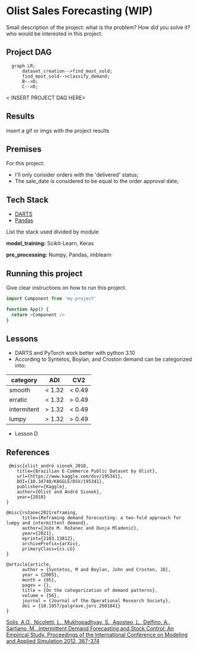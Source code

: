 # Olist Sales Forecasting (WIP)

Small description of the project: what is the problem? How did you solve it? who would be interested in this project.

## Project DAG

```mermaid
  graph LR;
      dataset_creation-->find_most_sold;
      find_most_sold-->classify_demand;
      B-->D;
      C-->D;
```

< INSERT PROJECT DAG HERE>

## Results

insert a gif or imgs with the project results

## Premises

For this project:

* I'll only consider orders with the 'delivered' status;
* The sale_date is considered to be equal to the order approval date;

## Tech Stack

* [DARTS](https://unit8co.github.io/darts/)
* [Pandas](https://pandas.pydata.org/docs/index.html)


List the stack used divided by module

**model_training:** Scikit-Learn, Keras

**pre_processing:** Numpy, Pandas, imblearn

## Running this project

Give clear instructions on how to run this project.

```javascript
import Component from 'my-project'

function App() {
  return <Component />
}
```

## Lessons

* DARTS and PyTorch work better with python 3.10
* According to Syntetos, Boylan, and Croston demand can be categorized into:

| category    | ADI     | CV2     |
| ----------- | ------- | ------- |
| smooth      | < 1.32  | < 0.49  |
| erratic     | < 1.32  | \> 0.49 |
| intermitent | \> 1.32 | < 0.49  |
| lumpy       | \> 1.32 | \> 0.49 |

* Lesson D

## References

```
 @misc{olist_andré sionek_2018,
	title={Brazilian E-Commerce Public Dataset by Olist},
	url={https://www.kaggle.com/dsv/195341},
	DOI={10.34740/KAGGLE/DSV/195341},
	publisher={Kaggle},
	author={Olist and André Sionek},
	year={2018}
}

@misc{rožanec2021reframing,
      title={Reframing demand forecasting: a two-fold approach for lumpy and intermittent demand}, 
      author={Jože M. Rožanec and Dunja Mladenić},
      year={2021},
      eprint={2103.13812},
      archivePrefix={arXiv},
      primaryClass={cs.LG}
}

@article{article,
      author = {Syntetos, M and Boylan, John and Croston, JD},
      year = {2005},
      month = {05},
      pages = {},
      title = {On the categorization of demand patterns},
      volume = {56},
      journal = {Journal of the Operational Research Society},
      doi = {10.1057/palgrave.jors.2601841}
}

```

[Solis, A.O., Nicoletti, L., Mukhopadhyay, S., Agosteo, L., Delfino, A., Sartiano, M. .Intermittent Demand Forecasting and Stock Control: An Empirical Study. Proceedings of the International Conference on Modeling and Applied Simulation 2012, 367-374](http://www.msc-les.org/proceedings/mas/2012/MAS2012_367.pdf)